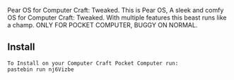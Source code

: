 Pear OS for Computer Craft: Tweaked.
This is Pear OS, A sleek and comfy OS for Computer Craft: Tweaked.
With multiple features this beast runs like a champ.
ONLY FOR POCKET COMPUTER, BUGGY ON NORMAL.


## Install
```
To Install on your Computer Craft Pocket Computer run:
pastebin run nj6Vizbe
```
